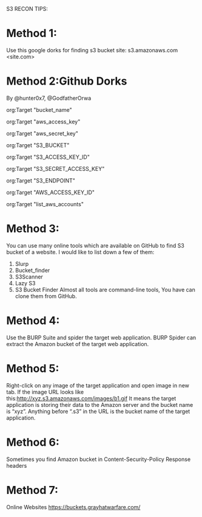 S3 RECON TIPS:

# Method 1:

Use this google dorks for finding s3 bucket
site: s3.amazonaws.com <site.com>

# Method 2:Github Dorks

By @hunter0x7, @GodfatherOrwa

org:Target "bucket_name"

org:Target "aws_access_key"

org:Target "aws_secret_key"

org:Target "S3_BUCKET"

org:Target "S3_ACCESS_KEY_ID"

org:Target "S3_SECRET_ACCESS_KEY"

org:Target "S3_ENDPOINT"

org:Target "AWS_ACCESS_KEY_ID"

org:Target "list_aws_accounts"

# Method 3:

You can use many online tools which are available on GitHub to find S3 bucket of a website. I would like to list down a few of them:
1) Slurp
2) Bucket_finder
3) S3Scanner
4) Lazy S3
5) S3 Bucket Finder
Almost all tools are command-line tools, You have can clone them from GitHub.

# Method 4:

Use the BURP Suite and spider the target web application. BURP Spider can extract the Amazon bucket of the target web application.

# Method 5:

Right-click on any image of the target application and open image in new tab. If the image URL looks like this:http://xyz.s3.amazonaws.com/images/b1.gif
It means the target application is storing their data to the Amazon server and the bucket name is “xyz”. Anything before “.s3” in the URL is the bucket name of the target application.

# Method 6:

Sometimes you find Amazon bucket in Content-Security-Policy Response headers

# Method 7:

Online Websites https://buckets.grayhatwarfare.com/
